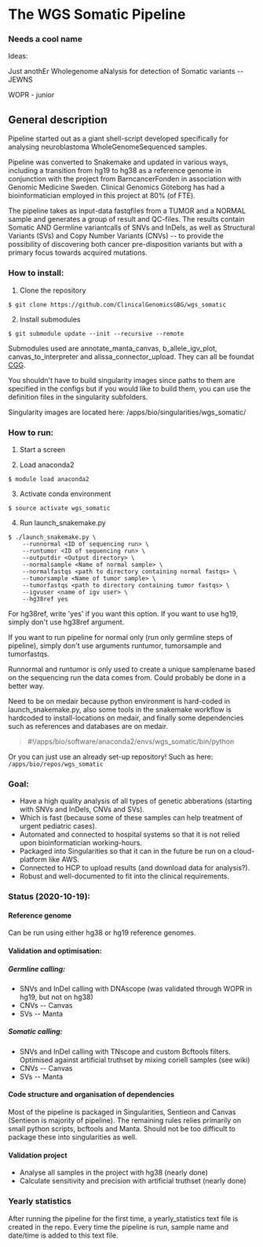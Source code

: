 # The WGS Somatic Pipeline

### Needs a cool name

Ideas:

Just anothEr Wholegenome aNalysis for detection of Somatic variants -- JEWNS

WOPR - junior


## General description

 Pipeline started out as a giant shell-script developed specifically for analysing neuroblastoma WholeGenomeSequenced samples.

 Pipeline was converted to Snakemake and updated in various ways, including a transition from hg19 to hg38 as a reference genome in conjunction with the project from BarncancerFonden in association with Genomic Medicine Sweden. Clinical Genomics Göteborg has had a bioinformatician employed in this project at 80% (of FTE).

 The pipeline takes as input-data fastqfiles from a TUMOR and a NORMAL sample and generates a group of result and QC-files. The results contain Somatic AND Germline variantcalls of SNVs and InDels, as well as Structural Variants (SVs) and Copy Number Variants (CNVs) -- to provide the possibility of discovering both cancer pre-disposition variants but with a primary focus towards acquired mutations.

### How to install:

1. Clone the repository

`$ git clone https://github.com/ClinicalGenomicsGBG/wgs_somatic`

2. Install submodules

`$ git submodule update --init --recursive --remote`

Submodules used are annotate\_manta\_canvas, b\_allele\_igv\_plot, canvas\_to\_interpreter and alissa\_connector\_upload. They can all be foundat [CGG](https://github.com/ClinicalGenomicsGBG).



You shouldn't have to build singularity images since paths to them are specified in the configs but if you would like to build them, you can use the definition files in the singularity subfolders.

Singularity images are located here: /apps/bio/singularities/wgs\_somatic/



### How to run:

1. Start a screen

2. Load anaconda2

`$ module load anaconda2`

3. Activate conda environment

`$ source activate wgs_somatic`

4. Run launch\_snakemake.py


```
$ ./launch_snakemake.py \
    --runnormal <ID of sequencing run> \
    --runtumor <ID of sequencing run> \
    --outputdir <Output directory> \
    --normalsample <Name of normal sample> \
    --normalfastqs <path to directory containing normal fastqs> \
    --tumorsample <Name of tumor sample> \
    --tumorfastqs <path to directory containing tumor fastqs> \
    --igvuser <name of igv user> \
    --hg38ref yes
```

For hg38ref, write 'yes' if you want this option. If you want to use hg19, simply don't use hg38ref argument.


If you want to run pipeline for normal only (run only germline steps of pipeline), simply don't use arguments runtumor, tumorsample and tumorfastqs.


 Runnormal and runtumor is only used to create a unique samplename based on the sequencing run the data comes from. Could probably be done in a better way.


Need to be on medair because python environment is hard-coded in launch_snakemake.py, also some tools in the snakemake workflow is hardcoded to install-locations on medair, and finally some dependencies such as references and databases are on medair.

 > \#!/apps/bio/software/anaconda2/envs/wgs_somatic/bin/python


 Or you can just use an already set-up repository! Such as here:
 `/apps/bio/repos/wgs_somatic`


 ### Goal:


 * Have a high quality analysis of all types of genetic abberations (starting with SNVs and InDels, CNVs and SVs).
 * Which is fast (because some of these samples can help treatment of urgent pediatric cases).
 * Automated and connected to hospital systems so that it is not relied upon bioinformatician working-hours.
 * Packaged into Singularities so that it can in the future be run on a cloud-platform like AWS.
 * Connected to HCP to upload results (and download data for analysis?).
 * Robust and well-documented to fit into the clinical requirements.




 ### Status (2020-10-19):

 #### Reference genome

Can be run using either hg38 or hg19 reference genomes.

 #### Validation and optimisation:

 ##### Germline calling:
 * SNVs and InDel calling with DNAscope (was validated through WOPR in hg19, but not on hg38)
 * CNVs -- Canvas
 * SVs -- Manta


 ##### Somatic calling:
 * SNVs and InDel calling with TNscope and custom Bcftools filters. Optimised against artificial truthset by mixing coriell samples (see wiki)
 * CNVs -- Canvas
 * SVs -- Manta

 #### Code structure and organisation of dependencies

 Most of the pipeline is packaged in Singularities, Sentieon and Canvas (Sentieon is majority of pipeline).
 The remaining rules relies primarily on small python scripts, bcftools and Manta. Should not be too difficult to package these into singularities as well.

 #### Validation project 

 * Analyse all samples in the project with hg38 (nearly done)
 * Calculate sensitivity and precision with artificial truthset (nearly done)

### Yearly statistics

After running the pipeline for the first time, a yearly\_statistics text file is created in the repo. Every time the pipeline is run, sample name and date/time is added to this text file.


